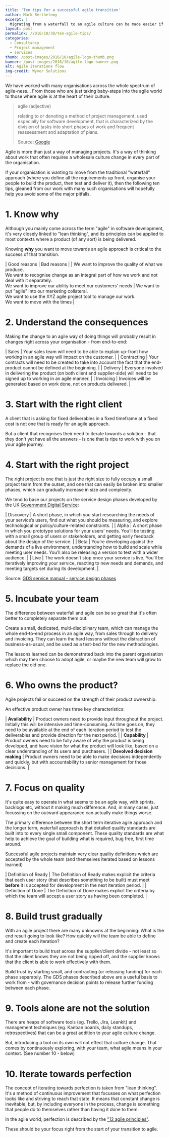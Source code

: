 ```yaml
---
title: 'Ten tips for a successful agile transition'
author: Mark Berthelemy
excerpt: |
  Migrating from a waterfall to an agile culture can be made easier if you follow our ten tips
layout: post
permalink: /2016/10/30/ten-agile-tips/
categories:
  - Consultancy
  - Project management
  - services
thumb: /post-images/2016/10/agile-logo-thumb.png
banner: /post-images/2016/10/agile-logo-banner.png
alt: Agile iterations flow
img-credit: Wyver Solutions
---
```

We have worked with many organisations across the whole spectrum of agile-ness... From those who are just taking baby-steps into the agile world to those where agile is at the heart of their culture.

> agile (adjective)
> 
> relating to or denoting a method of project management, used especially for software development, that is characterized by the division of tasks into short phases of work and frequent reassessment and adaptation of plans.
> 
> Source: <a href="https://www.google.co.uk/search?q=agile+definition&oq=agile+definition" target="_blank">Google</a>

Agile is more than just a way of managing projects. It's a way of thinking about work that often requires a wholesale culture change in every part of the organisation.

If your organisation is wanting to move from the traditional "waterfall" approach (where you define all the requirements up front, organise your people to build the product, then test and deliver it), then the following ten tips, gleaned from our work with many such organisations will hopefully help you avoid some of the major pitfalls.

# 1. Know why

Although you mainly come across the term "agile" in software development, it's very closely linked to "lean thinking", and its principles can be applied to most contexts where a product (of any sort) is being delivered.

Knowing **why** you want to move towards an agile approach is critical to the success of that transition.

| Good reasons | Bad reasons |
| We want to improve the quality of what we produce.<br />We want to recognise change as an integral part of how we work and not deal with it separately.<br />We want to improve our ability to meet our customers' needs | We want to put "agile" into our marketing collateral.<br />We want to use the XYZ agile project tool to manage our work.<br />We want to move with the times |

# 2. Understand the consequences

Making the change to an agile way of doing things will probably result in changes right across your organisation - from end-to-end:

| Sales | Your sales team will need to be able to explain up-front how working in an agile way will impact on the customer. |
| Contracting | Your contracts will need to be created to take into account the fact that the end-product cannot be defined at the beginning. |
| Delivery | Everyone involved in delivering the product (on both client and supplier-side) will need to be signed up to working in an agile manner. |
| Invoicing | Invoices will be generated based on work done, not on products delivered. |

# 3. Start with the right client

A client that is asking for fixed deliverables in a fixed timeframe at a fixed cost is not one that is ready for an agile approach.

But a client that recognises their need to iterate towards a solution - that they don't yet have all the answers - is one that is ripe to work with you on your agile journey.

# 4. Start with the right project

The right project is one that is just the right size to fully occupy a small project team from the outset, and one that can easily be broken into smaller phases, which can gradually increase in size and complexity.

We tend to base our projects on the service design phases developed by the UK <a href="https://gds.blog.gov.uk/">Government Digital Service</a>:

| Discovery | A short phase, in which you start researching the needs of your service’s users, find out what you should be measuring, and explore technological or policy/culture-related constraints. |
| Alpha | A short phase in which you prototype solutions for your users' needs. You’ll be testing with a small group of users or stakeholders, and getting early feedback about the design of the service. |
| Beta | You’re developing against the demands of a live environment, understanding how to build and scale while meeting user needs. You’ll also be releasing a version to test with a wider audience. |
| Live | The work doesn’t stop once your service is live. You’ll be iteratively improving your service, reacting to new needs and demands, and meeting targets set during its development. |

Source: <a href="https://www.gov.uk/service-manual/phases" target="_blank">GDS service manual - service design phases<a/>

# 5. Incubate your team

The difference between waterfall and agile can be so great that it's often better to completely separate them out.

Create a small, dedicated, multi-disciplinary team, which can manage the whole end-to-end process in an agile way, from sales through to delivery and invoicing. They can learn the hard lessons without the distraction of business-as-usual, and be used as a test-bed for the new methodologies.

The lessons learned can be demonstrated back into the parent organisation which may then choose to adopt agile, or maybe the new team will grow to replace the old one.

# 6. Who owns the product?

Agile projects fail or succeed on the strength of their product ownership.

An effective product owner has three key characteristics:

| **Availability** | Product owners need to provide input throughout the project. Initially this will be intensive and time-consuming. As time goes on, they need to be available at the end of each iteration period to test the  deliverables and provide direction for the next period. |
| **Capability** | Product owners need to be fully aware of why the product is being developed, and have vision for what the product will look like, based on a clear understanding of its users and purchasers. |
| **Devolved decision making** | Product owners need to be able to make decisions independently and quickly, but with accountability to senior management for those decisions. |

# 7. Focus on quality

It's quite easy to operate in what seems to be an agile way, with sprints, backlogs etc, without it making much difference. And, in many cases, just focussing on the outward appearance can actually make things worse.

The primary difference between the short term iterative agile approach and the longer term, waterfall approach is that detailed quality standards are built into to every single small component. These quality standards are what help to achieve the goal of building what is required, bug free, first time around.

Successful agile projects maintain very clear quality definitions which are accepted by the whole team (and themselves iterated based on lessons learned)

| Definition of Ready | The Definition of Ready makes explicit the criteria that each user story (that describes something to be built) must meet **before** it is accepted for development in the next iteration period. |
| Definition of Done | The Definition of Done makes explicit the criteria by which the team will accept a user story as having been completed. |

# 8. Build trust gradually

With an agile project there are many unknowns at the beginning: What is the end result going to look like? How quickly will the team be able to define and create each iteration?

It's important to build trust across the supplier/client divide - not least so that the client knows they are not being ripped off, and the supplier knows that the client is able to work effectively with them.

Build trust by starting small, and contracting (or releasing funding) for each phase separately. The GDS phases described above are a useful basis to work from - with governance decision points to release further funding between each phase.

# 9. Tools alone are not the solution

There are heaps of software tools (eg. Trello, Jira, Leankit) and management techniques (eg. Kanban boards, daily standups, retrospectives) that can be a great addition to your agile culture change.

But, introducing a tool on its own will not effect that culture change. That comes by continuously exploring, with your team, what agile means in your context. (See number 10 - below)

# 10. Iterate towards perfection

The concept of iterating towards perfection is taken from "lean thinking". It's a method of continuous improvement that focusses on what perfection looks like and striving to reach that state. It means that constant change is inevitable, but, by including everyone in the process, change is something that people do to themselves rather than having it done to them.

In the agile world, perfection is described by the <a href="http://agilemanifesto.org/principles.html" target="_blank">"12 agile principles"</a>.

These should be your focus right from the start of your transition to agile.